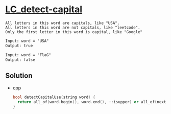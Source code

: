# [LC_detect-capital](https://leetcode.com/problems/detect-capital)

```en
All letters in this word are capitals, like "USA".
All letters in this word are not capitals, like "leetcode".
Only the first letter in this word is capital, like "Google"

```

```txt
Input: word = "USA"
Output: true

Input: word = "FlaG"
Output: false
```

## Solution

* cpp

  ```cpp
  bool detectCapitalUse(string word) {
    return all_of(word.begin(), word.end(), ::isupper) or all_of(next(word.begin()), word.end(), ::islower);
  }
  ```
